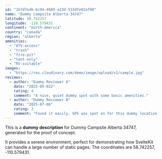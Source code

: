 ```yaml
---
id: "1b7d7e4b-bc94-4689-a23d-515dfe92af08"
name: "Dummy Campsite Alberta 34747"
latitude: 58.742257
longitude: -110.579431
continent: "north-america"
country: "canada"
region: "alberta"
amenities:
  - "ATV-access"
  - "trash"
  - "fire-pit"
  - "tent-only"
  - "RV-suitable"
images:
  - "https://res.cloudinary.com/demo/image/upload/v1/sample.jpg"
reviews:
  - author: "Dummy Reviewer A"
    date: "2025-05-022"
    rating: 4
    comment: "A nice, quiet dummy spot with some basic amenities."
  - author: "Dummy Reviewer B"
    date: "2025-07-06"
    rating: 3
    comment: "Found it easily. GPS was spot on for this dummy location."
---
```


This is a **dummy description** for Dummy Campsite Alberta 34747, generated for the proof of concept.

It provides a serene environment, perfect for demonstrating how SvelteKit can handle a large number of static pages. The coordinates are 58.742257, -110.579431.
